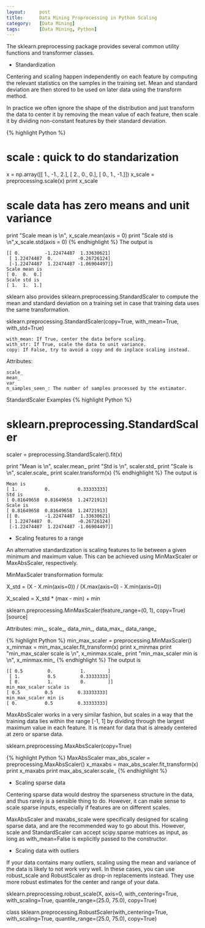```yaml
---
layout:     post
title:      Data Mining Proprocessing in Python Scaling
category:   [Data Mining] 
tags:		[Data Mining, Python]
---
```


The sklearn.preprocessing package provides several common utility functions and transformer classes.

* Standardization

Centering and scaling happen independently on each feature by computing the relevant statistics on the samples in the training set. Mean and standard deviation are then stored to be used on later data using the transform method.

In practice we often ignore the shape of the distribution and just transform the data to center it by removing the mean value of each feature, then scale it by dividing non-constant features by their standard deviation.

{% highlight Python %}
# scale : quick to do standarization
x = np.array([[ 1., -1.,  2.],
              [ 2.,  0.,  0.],
              [ 0.,  1., -1.]])
x_scale = preprocessing.scale(x)
print x_scale
# scale data has zero means and unit variance
print "Scale mean is \n", x_scale.mean(axis = 0)
print "Scale std is \n",x_scale.std(axis = 0)
{% endhighlight %}
The output is 

	[[ 0.         -1.22474487  1.33630621]
	 [ 1.22474487  0.         -0.26726124]
	 [-1.22474487  1.22474487 -1.06904497]]
	Scale mean is 
	[ 0.  0.  0.]
	Scale std is 
	[ 1.  1.  1.]

sklearn also provides sklearn.preprocessing.StandardScaler to compute the mean and standard deviation on a training set in case that training data uses the same transformation.

sklearn.preprocessing.StandardScaler(copy=True, with_mean=True, with_std=True)

	with_mean: If True, center the data before scaling.
	with_str: If True, scale the data to unit variance.
	copy: If False, try to avoid a copy and do inplace scaling instead. 

Attributes:

	scale_
	mean_
	var_
	n_samples_seen_: The number of samples processed by the estimator. 

StandardScaler Examples	
{% highlight Python %}
# sklearn.preprocessing.StandardScaler
scaler = preprocessing.StandardScaler().fit(x)

print "Mean is \n", scaler.mean_
print "Std is \n", scaler.std_
print "Scale is \n", scaler.scale_
print scaler.transform(x)
{% endhighlight %}
The output is 

	Mean is 	
	[ 1.          0.          0.33333333]	
	Std is 
	[ 0.81649658  0.81649658  1.24721913]	
	Scale is 	
	[ 0.81649658  0.81649658  1.24721913]	
	[[ 0.         -1.22474487  1.33630621]	
	 [ 1.22474487  0.         -0.26726124]	
	 [-1.22474487  1.22474487 -1.06904497]]

* Scaling features to a range

An alternative standardization is scaling features to lie between a given minimum and maximum value. This can be achieved using MinMaxScaler or MaxAbsScaler, respectively.

MinMaxScaler transformation formula:

X_std = (X - X.min(axis=0)) / (X.max(axis=0) - X.min(axis=0))

X_scaled = X_std * (max - min) + min

sklearn.preprocessing.MinMaxScaler(feature_range=(0, 1), copy=True)[source]

Attributes: min_, scale_, data_min_, data_max_, data_range_

{% highlight Python %}
min_max_scaler = preprocessing.MinMaxScaler()
x_minmax = min_max_scaler.fit_transform(x)
print x_minmax
print "min_max_scaler scale is \n", x_minmax.scale_
print "min_max_scaler min is \n", x_minmax.min_
{% endhighlight %}
The output is 

	[[ 0.5         0.          1.        ]	 
	 [ 1.          0.5         0.33333333]	 
	 [ 0.          1.          0.        ]]	
	min_max_scaler scale is 	
	[ 0.5         0.5         0.33333333]	
	min_max_scaler min is 	
	[ 0.          0.5         0.33333333]

MaxAbsScaler works in a very similar fashion, but scales in a way that the training data lies within the range [-1, 1] by dividing through the largest maximum value in each feature. It is meant for data that is already centered at zero or sparse data.

sklearn.preprocessing.MaxAbsScaler(copy=True)

{% highlight Python %}
MaxAbsScaler
max_abs_scaler = preprocessing.MaxAbsScaler()
x_maxabs = max_abs_scaler.fit_transform(x)
print x_maxabs
print max_abs_scaler.scale_
{% endhighlight %}

* Scaling sparse data

Centering sparse data would destroy the sparseness structure in the data, and thus rarely is a sensible thing to do. However, it can make sense to scale sparse inputs, especially if features are on different scales.

MaxAbsScaler and maxabs_scale were specifically designed for scaling sparse data, and are the recommended way to go about this. However, scale and StandardScaler can accept scipy.sparse matrices as input, as long as with_mean=False is explicitly passed to the constructor. 

* Scaling data with outliers

If your data contains many outliers, scaling using the mean and variance of the data is likely to not work very well. In these cases, you can use robust_scale and RobustScaler as drop-in replacements instead. They use more robust estimates for the center and range of your data.

sklearn.preprocessing.robust_scale(X, axis=0, with_centering=True, with_scaling=True, quantile_range=(25.0, 75.0), copy=True)

class sklearn.preprocessing.RobustScaler(with_centering=True, with_scaling=True, quantile_range=(25.0, 75.0), copy=True)

